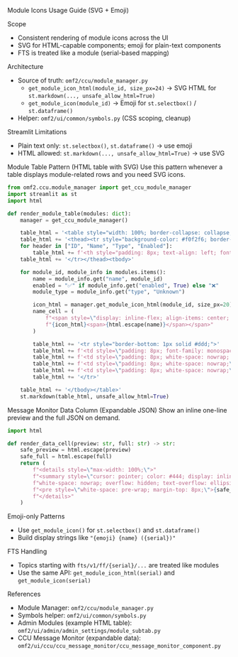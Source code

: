 Module Icons Usage Guide (SVG + Emoji)

Scope
- Consistent rendering of module icons across the UI
- SVG for HTML-capable components; emoji for plain-text components
- FTS is treated like a module (serial-based mapping)

Architecture
- Source of truth: `omf2/ccu/module_manager.py`
  - `get_module_icon_html(module_id, size_px=24)` → SVG HTML for `st.markdown(..., unsafe_allow_html=True)`
  - `get_module_icon(module_id)` → Emoji for `st.selectbox()` / `st.dataframe()`
- Helper: `omf2/ui/common/symbols.py` (CSS scoping, cleanup)

Streamlit Limitations
- Plain text only: `st.selectbox()`, `st.dataframe()` → use emoji
- HTML allowed: `st.markdown(..., unsafe_allow_html=True)` → use SVG

Module Table Pattern (HTML table with SVG)
Use this pattern whenever a table displays module-related rows and you need SVG icons.

```python
from omf2.ccu.module_manager import get_ccu_module_manager
import streamlit as st
import html

def render_module_table(modules: dict):
    manager = get_ccu_module_manager()

    table_html = '<table style="width: 100%; border-collapse: collapse;">'
    table_html += '<thead><tr style="background-color: #f0f2f6; border-bottom: 2px solid #ddd;">'
    for header in ["ID", "Name", "Type", "Enabled"]:
        table_html += f'<th style="padding: 8px; text-align: left; font-weight: bold;">{html.escape(header)}</th>'
    table_html += '</tr></thead><tbody>'

    for module_id, module_info in modules.items():
        name = module_info.get("name", module_id)
        enabled = "✅" if module_info.get("enabled", True) else "❌"
        module_type = module_info.get("type", "Unknown")

        icon_html = manager.get_module_icon_html(module_id, size_px=20)
        name_cell = (
            f"<span style=\"display: inline-flex; align-items: center; gap: 6px; white-space: nowrap;\">"
            f"{icon_html}<span>{html.escape(name)}</span></span>"
        )

        table_html += '<tr style="border-bottom: 1px solid #ddd;">'
        table_html += f'<td style=\"padding: 8px; font-family: monospace; white-space: nowrap;\">{html.escape(module_id)}</td>'
        table_html += f'<td style=\"padding: 8px; white-space: nowrap; overflow: hidden; text-overflow: ellipsis;\">{name_cell}</td>'
        table_html += f'<td style=\"padding: 8px; white-space: nowrap;\">{html.escape(module_type)}</td>'
        table_html += f'<td style=\"padding: 8px; white-space: nowrap;\">{enabled}</td>'
        table_html += '</tr>'

    table_html += '</tbody></table>'
    st.markdown(table_html, unsafe_allow_html=True)
```

Message Monitor Data Column (Expandable JSON)
Show an inline one-line preview and the full JSON on demand.

```python
import html

def render_data_cell(preview: str, full: str) -> str:
    safe_preview = html.escape(preview)
    safe_full = html.escape(full)
    return (
        f"<details style=\"max-width: 100%;\">"
        f"<summary style=\"cursor: pointer; color: #444; display: inline-block; max-width: 100%; "
        f"white-space: nowrap; overflow: hidden; text-overflow: ellipsis;\">{safe_preview}</summary>"
        f"<pre style=\"white-space: pre-wrap; margin-top: 8px;\">{safe_full}</pre>"
        f"</details>"
    )
```

Emoji-only Patterns
- Use `get_module_icon()` for `st.selectbox()` and `st.dataframe()`
- Build display strings like `"{emoji} {name} ({serial})"`

FTS Handling
- Topics starting with `fts/v1/ff/{serial}/...` are treated like modules
- Use the same API: `get_module_icon_html(serial)` and `get_module_icon(serial)`

References
- Module Manager: `omf2/ccu/module_manager.py`
- Symbols helper: `omf2/ui/common/symbols.py`
- Admin Modules (example HTML table): `omf2/ui/admin/admin_settings/module_subtab.py`
- CCU Message Monitor (expandable data): `omf2/ui/ccu/ccu_message_monitor/ccu_message_monitor_component.py`


